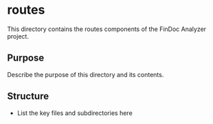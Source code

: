 # routes

This directory contains the routes components of the FinDoc Analyzer project.

## Purpose

Describe the purpose of this directory and its contents.

## Structure

- List the key files and subdirectories here
